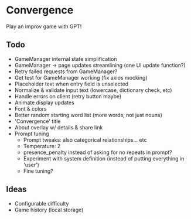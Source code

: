 # Convergence

Play an improv game with GPT!

## Todo

- GameManager internal state simplification
- GameManager -> page updates streamlining (one UI update function?)
- Retry failed requests from GameManager?
- Get test for GameManager working (fix axios mocking)
- Placeholder text when entry field is unselected
- Normalize & validate input text (lowercase, dictionary check, etc)
- Handle errors on client (retry button maybe)
- Animate display updates
- Font & colors
- Better random starting word list (more words, not just nouns)
- 'Convergence' title
- About overlay w/ details & share link
- Prompt tuning
  - Prompt tweaks: also categorical relationships... etc
  - Temperature: 2
  - presence_penalty instead of asking for no repeats in prompt?
  - Experiment with system definition (instead of putting everything in 'user')
  - Fine tuning?

## Ideas

- Configurable difficulty
- Game history (local storage)
